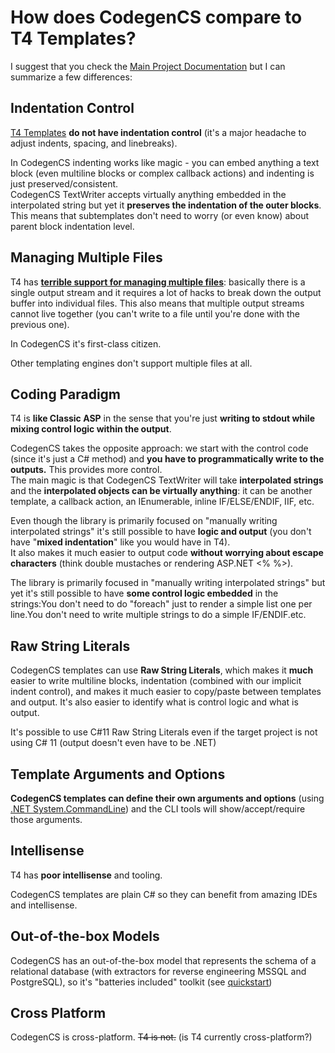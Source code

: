 # How does CodegenCS compare to T4 Templates?

I suggest that you check the [Main Project Documentation](https://github.com/CodegenCS/CodegenCS) but I can summarize a few differences:


## Indentation Control

[T4 Templates](https://docs.microsoft.com/en-us/visualstudio/modeling/code-generation-and-t4-text-templates?view=vs-2022) **do not have indentation control** (it's a major headache to adjust indents, spacing, and linebreaks).  

In CodegenCS indenting works like magic - you can embed anything a text block (even multiline blocks or complex callback actions) and indenting is just preserved/consistent.  
CodegenCS TextWriter accepts virtually anything embedded in the interpolated string but yet it **preserves the indentation of the outer blocks**.  
This means that subtemplates don't need to worry (or even know) about parent block indentation level.


## Managing Multiple Files

T4 has [**terrible support for managing multiple files**](https://stackoverflow.com/a/44340464/): basically there is a single output stream and it requires a lot of hacks to break down the output buffer into individual files. This also means that multiple output streams cannot live together (you can't write to a file until you're done with the previous one).

In CodegenCS it's first-class citizen.

Other templating engines don't support multiple files at all.

## Coding Paradigm

T4 is **like Classic ASP** in the sense that you're just **writing to stdout while mixing control logic within the output**.  

CodegenCS takes the opposite approach: we start with the control code (since it's just a C# method) and **you have to programmatically write to the outputs.** This provides more control.  
The main magic is that CodegenCS TextWriter will take **interpolated strings** and the **interpolated objects can be virtually anything**: it can be another template, a callback action, an IEnumerable, inline IF/ELSE/ENDIF, IIF, etc.

Even though the library is primarily focused on "manually writing interpolated strings" it's still possible to have **logic and output** (you don't have "**mixed indentation**" like you would have in T4).  
It also makes it much easier to output code **without worrying about escape characters** (think double mustaches or rendering ASP.NET <% %>).  

The library is primarily focused in "manually writing interpolated strings" but yet it's still possible to have **some control logic embedded** in the strings:You don't need to do "foreach" just to render a simple list one per line.You don't need to write multiple strings to do a simple IF/ENDIF.etc.

## Raw String Literals

CodegenCS templates can use **Raw String Literals**, which makes it **much** easier to write multiline blocks, indentation (combined with our implicit indent control), and makes it much easier to copy/paste between templates and output. It's also easier to identify what is control logic and what is output.

It's possible to use C#11 Raw String Literals even if the target project is not using C# 11 (output doesn't even have to be .NET)


## Template Arguments and Options

**CodegenCS templates can define their own arguments and options** (using [.NET System.CommandLine](https://docs.microsoft.com/en-us/dotnet/standard/commandline/define-commands#define-options)) and the CLI tools will show/accept/require those arguments.

## Intellisense

T4 has **poor intellisense** and tooling.

CodegenCS templates are plain C# so they can benefit from amazing IDEs and intellisense.

## Out-of-the-box Models

CodegenCS has an out-of-the-box model that represents the schema of a relational database (with extractors for reverse engineering MSSQL and PostgreSQL), so it's "batteries included" toolkit (see [quickstart](https://github.com/CodegenCS/CodegenCS/tree/master/src/dotnet-codegencs#quickstart))


## Cross Platform

CodegenCS is cross-platform. ~~T4 is not.~~ (is T4 currently cross-platform?)
